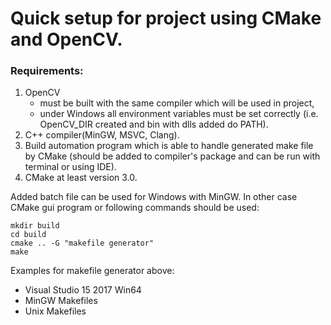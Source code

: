 # Quick setup for project using CMake and OpenCV.

### Requirements:
1. OpenCV
   - must be built with the same compiler which will be used in project,
   - under Windows all environment variables must be set correctly
     (i.e. OpenCV_DIR created and bin with dlls added do PATH).
2. C++ compiler(MinGW, MSVC, Clang).
3. Build automation program which is able to handle generated make file by CMake
	(should be added to compiler's package and can be run with terminal or using IDE).
4. CMake at least version 3.0.

Added batch file can be used for Windows with MinGW.
In other case CMake gui program or following commands should be used:
```
mkdir build
cd build
cmake .. -G "makefile generator" 
make
```
Examples for makefile generator above:
 - Visual Studio 15 2017 Win64
 - MinGW Makefiles
 - Unix Makefiles
